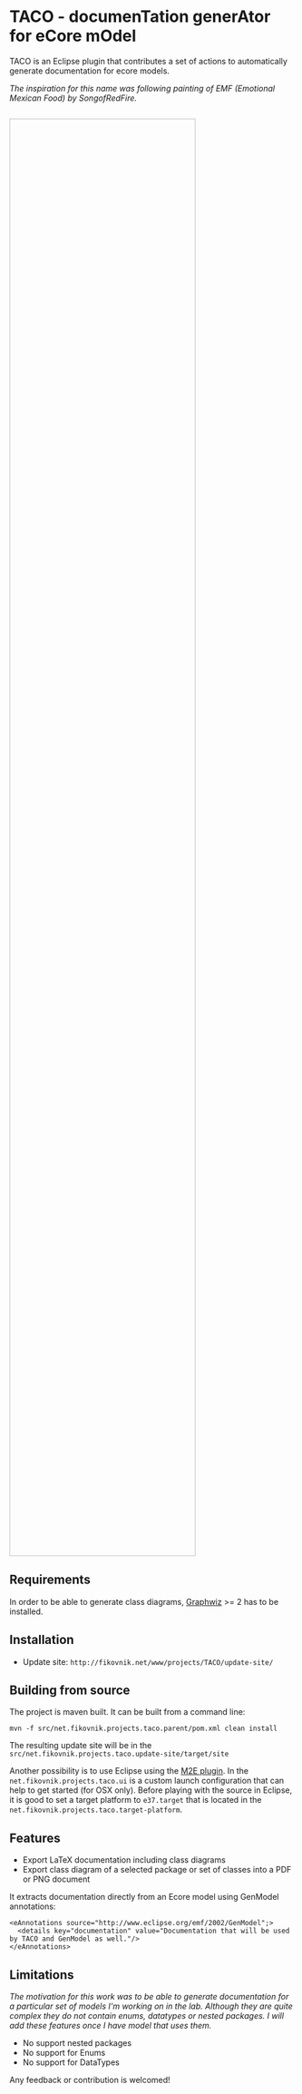 # TACO - documenTation generAtor for eCore mOdel

TACO is an Eclipse plugin that contributes a set of actions to automatically generate documentation for ecore models.

_The inspiration for this name was following painting of EMF (Emotional Mexican
Food) by SongofRedFire._

<a href="http://songofredfire.deviantart.com/art/EMF-The-Blue-Taco-194387520"><img align="center" href="http://fc03.deviantart.net/fs71/f/2011/021/e/b/emf__the_blue_taco_by_songofredfire-d37qedc.png" /></a>

<a href="http://songofredfire.deviantart.com/art/EMF-The-Blue-Taco-194387520"><img align="center" href="http://fc03.deviantart.net/fs71/f/2011/021/e/b/emf__the_blue_taco_by_songofredfire-d37qedc.png" width="65%" height="65%" /></a>

## Requirements

In order to be able to generate class diagrams, [Graphwiz](http://www.graphviz.org/) >= 2 has to be installed.

## Installation

* Update site: `http://fikovnik.net/www/projects/TACO/update-site/`

## Building from source

The project is maven built. It can be built from a command line:

```
mvn -f src/net.fikovnik.projects.taco.parent/pom.xml clean install
```

The resulting update site will be in the `src/net.fikovnik.projects.taco.update-site/target/site`

Another possibility is to use Eclipse using the [M2E
plugin](http://eclipse.org/m2e/). In the `net.fikovnik.projects.taco.ui` is a
custom launch configuration that can help to get started (for OSX only). Before
playing with the source in Eclipse, it is good to set a target platform to
`e37.target` that is located in the
`net.fikovnik.projects.taco.target-platform`.

## Features

* Export LaTeX documentation including class diagrams
* Export class diagram of a selected package or set of classes into a PDF or PNG document

It extracts documentation directly from an Ecore model using GenModel annotations:

```
<eAnnotations source="http://www.eclipse.org/emf/2002/GenModel";>
  <details key="documentation" value="Documentation that will be used by TACO and GenModel as well."/>
</eAnnotations>
```

## Limitations

_The motivation for this work was to be able to generate documentation for a
particular set of models I'm working on in the lab. Although they are quite
complex they do not contain enums, datatypes or nested packages. I will add
these features once I have model that uses them._

* No support nested packages
* No support for Enums
* No support for DataTypes

Any feedback or contribution is welcomed!
